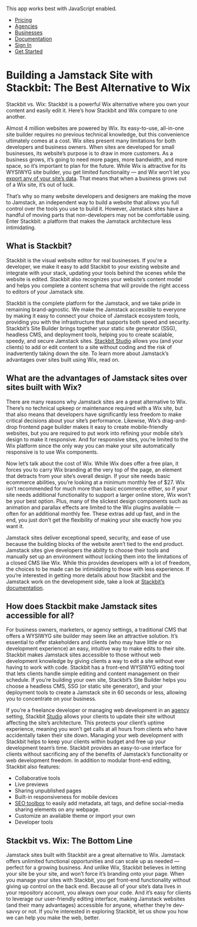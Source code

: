 This app works best with JavaScript enabled.





-   [Pricing](/pricing)
-   [Agencies](/agencies)
-   [Businesses](/businesses)
-   [Documentation](https://www.stackbit.com/docs/)
-   [Sign In](https://app.stackbit.com/)
-   <a href="https://app.stackbit.com/create" class="button-component button-component-theme-accent button-component-hollow"><span>Get Started</span></a>

Building a Jamstack Site with Stackbit: The Best Alternative to Wix
===================================================================

Stackbit vs. Wix: Stackbit is a powerful Wix alternative where you own your content and easily edit it. Here’s how Stackbit and Wix compare to one another.

Almost 4 million websites are powered by Wix. Its easy-to-use, all-in-one site builder requires no previous technical knowledge, but this convenience ultimately comes at a cost. Wix sites present many limitations for both developers and business owners. When sites are developed for small businesses, its website’s purpose is to draw in more customers. As a business grows, it’s going to need more pages, more bandwidth, and more space, so it’s important to plan for the future. While Wix is attractive for its WYSIWYG site builder, you get limited functionality — and Wix won’t let you [export any of your site’s data](https://support.wix.com/en/article/exporting-or-embedding-your-wix-site-elsewhere). That means that when a business grows out of a Wix site, it’s out of luck. 

That’s why so many website developers and designers are making the move to Jamstack, an independent way to build a website that allows you full control over the tools you use to build it. However, Jamstack sites have a handful of moving parts that non-developers may not be comfortable using. Enter Stackbit: a platform that makes the Jamstack architecture less intimidating. 

What is Stackbit?
-----------------

Stackbit is the visual website editor for real businesses. If you're a developer, we make it easy to add Stackbit to your existing website and integrate with your stack, updating your tools behind the scenes while the website is edited. Stackbit also recognizes your website’s content model and helps you complete a content schema that will provide the right access to editors of your Jamstack site. 

Stackbit is the complete platform for the Jamstack, and we take pride in remaining brand-agnostic. We make the Jamstack accessible to everyone by making it easy to connect your choice of Jamstack ecosystem tools, providing you with the infrastructure that supports both speed and security. Stackbit’s Site Builder brings together your static site generator (SSG), headless CMS, and deployment tools, helping you to create scalable, speedy, and secure Jamstack sites. [Stackbit Studio](https://www.stackbit.com/blog/announcing-stackbit-studio/) allows you (and your clients) to add or edit content to a site without coding and the risk of inadvertently taking down the site. To learn more about Jamstack’s advantages over sites built using Wix, read on. 

What are the advantages of Jamstack sites over sites built with Wix?
--------------------------------------------------------------------

There are many reasons why Jamstack sites are a great alternative to Wix. There’s no technical upkeep or maintenance required with a Wix site, but that also means that developers have significantly less freedom to make critical decisions about your site’s performance. Likewise, Wix’s drag-and-drop frontend page builder makes it easy to create mobile-friendly websites, but you are required to put work into refining your mobile site’s design to make it responsive. And for responsive sites, you’re limited to the Wix platform since the only way you can make your site automatically responsive is to use Wix components.

Now let’s talk about the cost of Wix. While Wix does offer a free plan, it forces you to carry Wix branding at the very top of the page, an element that detracts from your site’s overall design. If your site needs basic ecommerce abilities, you’re looking at a minimum monthly fee of $27. Wix isn’t recommended for much more than basic ecommerce either, so if your site needs additional functionality to support a larger online store, Wix won’t be your best option. Plus, many of the slickest design components such as animation and parallax effects are limited to the Wix plugins available — often for an additional monthly fee. These extras add up fast, and in the end, you just don’t get the flexibility of making your site exactly how you want it. 

Jamstack sites deliver exceptional speed, security, and ease of use because the building blocks of the website aren’t tied to the end product. Jamstack sites give developers the ability to choose their tools and manually set up an environment without locking them into the limitations of a closed CMS like Wix. While this provides developers with a lot of freedom, the choices to be made can be intimidating to those with less experience. If you’re interested in getting more details about how Stackbit and the Jamstack work on the development side, take a look at [Stackbit’s documentation](https://www.stackbit.com/docs/). 

How does Stackbit make Jamstack sites accessible for all?
---------------------------------------------------------

For business owners, marketers, or agency settings, a traditional CMS that offers a WYSIWYG site builder may seem like an attractive solution. It’s essential to offer stakeholders and clients (who may have little or no development experience) an easy, intuitive way to make edits to their site. Stackbit makes Jamstack sites accessible to those without web development knowledge by giving clients a way to edit a site without ever having to work with code. Stackbit has a front-end WYSIWYG editing tool that lets clients handle simple editing and content management on their schedule. If you’re building your own site, Stackbit’s Site Builder helps you choose a headless CMS, SSG (or static site generator), and your deployment tools to create a Jamstack site in 60 seconds or less, allowing you to concentrate on your business. 

If you’re a freelance developer or managing web development in an [agency](https://www.stackbit.com/agencies) setting, Stackbit [Studio](https://www.stackbit.com/blog/announcing-stackbit-studio/) allows your clients to update their site without affecting the site’s architecture. This protects your client’s uptime experience, meaning you won’t get calls at all hours from clients who have accidentally taken their site down. Managing your web development with Stackbit helps to keep your clients within budget and free up your development team’s time. Stackbit provides an easy-to-use interface for clients without sacrificing any of the benefits of Jamstack’s functionality or web development freedom. In addition to modular front-end editing, Stackbit also features:

-   Collaborative tools
-   Live previews
-   Sharing unpublished pages
-   Built-in responsiveness for mobile devices
-   [SEO toolbox](https://www.stackbit.com/blog/seo-tools/) to easily add metadata, alt tags, and define social-media sharing elements on any webpage.
-   Customize an available theme or import your own
-   Developer tools

Stackbit vs. Wix: The Bottom Line
---------------------------------

Jamstack sites built with Stackbit are a great alternative to Wix. Jamstack offers unlimited functional opportunities and can scale up as needed — perfect for a growing business. And unlike Wix, Stackbit believes in letting your site be your site, and won’t force it’s branding onto your page. When you manage your sites with Stackbit, you get front-end functionality without giving up control on the back end. Because all of your site’s data lives in your repository account, you always own your code. And it’s easy for clients to leverage our user-friendly editing interface, making Jamstack websites (and their many advantages) accessible for anyone, whether they’re dev-savvy or not. If you’re interested in exploring Stackbit, let us show you how we can help you make the web, better. 










